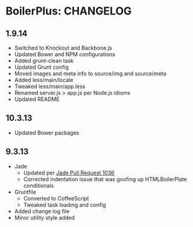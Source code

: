 # BoilerPlus: CHANGELOG

## 1.9.14
* Switched to Knockout and Backbone.js
* Updated Bower and NPM configurations
* Added grunt-clean task
* Updated Grunt config
* Moved images and meta info to source/img and source/meta
* Added less/main/locale
* Tweaked less/main/app.less
* Renamed server.js > app.js per Node.js idioms
* Updated README

## 10.3.13
* Updated Bower packages

## 9.3.13
* Jade
	* Updated per [Jade Pull Request 1036](https://github.com/visionmedia/jade/pull/1036)
	* Corrected indentation issue that was goofing up HTMLBoilerPlate conditionals
* Gruntfile
	* Converted to CoffeeScript
	* Tweaked task loading and config
* Added change log file
* Minor utility style added
